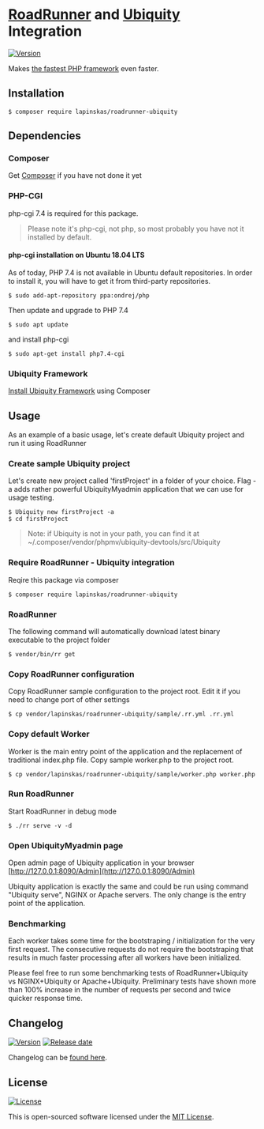 # [RoadRunner][link_roadrunner] and [Ubiquity][link_ubiquity] Integration
[![Version][badge_packagist_version]][link_packagist]

Makes [the fastest PHP framework][link_php_bench] even faster.

## Installation
```shell
$ composer require lapinskas/roadrunner-ubiquity
```

## Dependencies
### Composer
Get [Composer](https://getcomposer.org/download/) if you have not done it yet

### PHP-CGI
php-cgi 7.4 is required for this package. 
> Please note it's php-cgi, not php, so most probably you have not it installed by default.

#### php-cgi installation on Ubuntu 18.04 LTS
As of today, PHP 7.4 is not available in Ubuntu default repositories. In order to install it, you will have to get it from third-party repositories.
```shell
$ sudo add-apt-repository ppa:ondrej/php
```

Then update and upgrade to PHP 7.4
```shell
$ sudo apt update
```

and install php-cgi
```shell
$ sudo apt-get install php7.4-cgi
```

### Ubiquity Framework
[Install Ubiquity Framework](https://micro-framework.readthedocs.io/en/latest/quickstart/quickstart.html
) using Composer

## Usage
As an example of a basic usage, let's create default Ubiquity project and run it using RoadRunner

### Create sample Ubiquity project
Let's create new project called 'firstProject' in a folder of your choice.
Flag -a adds rather powerful UbiquityMyadmin application that we can use for usage testing.
```shell
$ Ubiquity new firstProject -a
$ cd firstProject
```
> Note: if Ubiquity is not in your path, you can find it at ~/.composer/vendor/phpmv/ubiquity-devtools/src/Ubiquity

### Require RoadRunner - Ubiquity integration
Reqire this package via composer
```shell
$ composer require lapinskas/roadrunner-ubiquity
```

### RoadRunner
The following command will automatically download latest binary executable to the project folder
```shell
$ vendor/bin/rr get
```

### Copy RoadRunner configuration
Copy RoadRunner sample configuration to the project root. Edit it if you need to change port of other settings
```shell
$ cp vendor/lapinskas/roadrunner-ubiquity/sample/.rr.yml .rr.yml
```

### Copy default Worker
Worker is the main entry point of the application and the replacement of traditional index.php file. Copy sample worker.php to the project root.
```shell
$ cp vendor/lapinskas/roadrunner-ubiquity/sample/worker.php worker.php
```

### Run RoadRunner
Start RoadRunner in debug mode
```
$ ./rr serve -v -d
```

### Open UbiquityMyadmin page
Open admin page of Ubiquity application in your browser
[http://127.0.0.1:8090/Admin](http://127.0.0.1:8090/Admin)

Ubiquity application is exactly the same and could be run using command "Ubiquity serve", NGINX or Apache servers. The only change is the entry point of the application.

### Benchmarking
Each worker takes some time for the bootstraping / initialization for the very first request.
The consecutive requests do not require the bootstraping that results in much faster processing after all workers have been initialized.

Please feel free to run some benchmarking tests of RoadRunner+Ubiquity vs NGINX+Ubiquity or Apache+Ubiquity.
Preliminary tests have shown more than 100% increase in the number of requests per second and twice quicker response time.

## Changelog
[![Version][badge_packagist_version]][link_packagist]
[![Release date][badge_release_date]][link_releases]

Changelog can be [found here][link_changes_log].

## License
[![License](https://poser.pugx.org/lapinskas/roadrunner-ubiquity/license)](https://packagist.org/packages/lapinskas/roadrunner-ubiquity)

This is open-sourced software licensed under the [MIT License][link_license].

[badge_packagist_version]:https://img.shields.io/packagist/v/lapinskas/roadrunner-ubiquity.svg?maxAge=180
[badge_release_date]:https://img.shields.io/github/release-date/Lapinskas/roadrunner-ubiquity.svg?style=flat-square&maxAge=180
[link_roadrunner]:https://github.com/spiral/roadrunner
[link_ubiquity]:https://github.com/phpMv/ubiquity
[link_packagist]:https://packagist.org/packages/lapinskas/roadrunner-ubiquity
[link_php_bench]:http://www.phpbenchmarks.com/en/
[link_releases]:https://github.com/Lapinskas/roadrunner-ubiquity/releases
[link_changes_log]:https://github.com/Lapinskas/roadrunner-ubiquity/blob/master/CHANGELOG.md
[link_license]:https://github.com/Lapinskas/roadrunner-ubiquity/blob/master/LICENSE